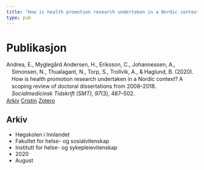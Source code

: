```yaml
---
title: "How is health promotion research undertaken in a Nordic context? A scoping review of doctoral dissertations from 2008–2018"
type: pub
---
```

<h1>Publikasjon</h1>
<article id="csl-bib-container-U57V8SAB" class="csl-bib-container">
  <div class="csl-bib-body" style="line-height: 1.35; padding-left: 1em; text-indent:-1em;">
  <div class="csl-entry">Andrea, E., Mygleg&#xE5;rd Andersen, H., Eriksson, C., Johannessen, A., Simonsen, N., Thualagant, N., Torp, S., Trollvik, A., &amp; Haglund, B. (2020). How is health promotion research undertaken in a Nordic context? A scoping review of doctoral dissertations from 2008&#x2013;2018. <i>Socialmedicinsk Tidskrift (SMT)</i>, <i>97</i>(3), 487&#x2013;502.</div>
</div>
  <div class="csl-bib-buttons">
    <a href="#taxonomy-article-U57V8SAB" class="csl-bib-button">Arkiv</a>
    <a href="https://app.cristin.no/results/show.jsf?id=1824946" alt="Cristin URL" class="csl-bib-button">Cristin</a>
    <a href="http://zotero.org/groups/5022929/items/U57V8SAB" alt="Zotero URL" class="csl-bib-button">Zotero</a>
  </div>
  <div id="csl-bib-meta-container-U57V8SAB"></div>
</article>
<div id="csl-bib-meta-U57V8SAB" class="csl-bib-meta">
  <article id="taxonomy-article-U57V8SAB" class="taxonomy-article">
    <h1>Arkiv</h1>
    <ul>
      <li>Høgskolen i Innlandet</li>
      <li>Fakultet for helse- og sosialvitenskap</li>
      <li>Institutt for helse- og sykepleievitenskap</li>
      <li>2020</li>
      <li>August</li>
    </ul>
  </article>
</div>
